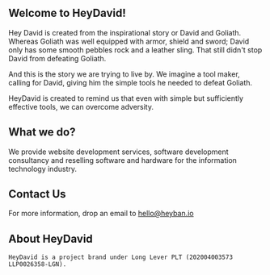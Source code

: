 ## Welcome to HeyDavid!

Hey David is created from the inspirational story or David and Goliath. Whereas Goliath was well equipped with armor, shield and sword; David only has some smooth pebbles rock and a leather sling. That still didn't stop David from defeating Goliath. 

And this is the story we are trying to live by. We imagine a tool maker, calling for David, giving him the simple tools he needed to defeat Goliath.

HeyDavid is created to remind us that even with simple but sufficiently effective tools, we can overcome adversity. 

## What we do?

We provide website development services, software development consultancy and reselling software and hardware for the information technology industry.

## Contact Us

For more information, drop an email to hello@heyban.io

## About HeyDavid

`HeyDavid is a project brand under Long Lever PLT (202004003573 LLP0026358-LGN).`
